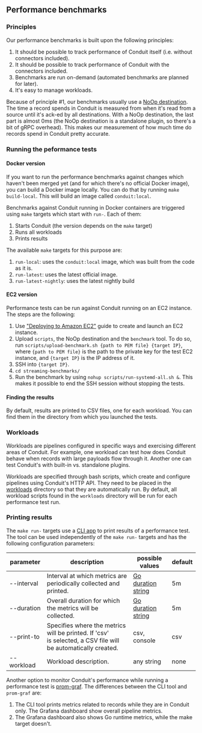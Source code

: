## Performance benchmarks

### Principles

Our performance benchmarks is built upon the following principles:

1. It should be possible to track performance of Conduit itself (i.e. without connectors included).
2. It should be possible to track performance of Conduit with the connectors included.
3. Benchmarks are run on-demand (automated benchmarks are planned for later).
4. It's easy to manage workloads.

Because of principle #1, our benchmarks usually use a [NoOp destination](/noopdest). The time a record spends
in Conduit is measured from when it's read from a source until it's ack-ed by all destinations. With a NoOp destination,
the last part is almost 0ms (the NoOp destination is a standalone plugin, so there's a bit of gRPC overhead). This makes
our measurement of how much time do records spend in Conduit pretty accurate.

### Running the peformance tests

#### Docker version

If you want to run the performance benchmarks against changes which haven't been merged yet (and for which there's no
official Docker image), you can build a Docker image locally. You can do that by running `make build-local`. This will
build an image called `conduit:local`.

Benchmarks against Conduit running in Docker containers are triggered using `make` targets which start with `run-`. Each
of them:

1. Starts Conduit (the version depends on the `make` target)
2. Runs all workloads
3. Prints results

The available `make` targets for this purpose are:

1. `run-local`: uses the `conduit:local` image, which was built from the code as it is.
2. `run-latest`: uses the latest official image.
3. `run-latest-nightly`: uses the latest nightly build

#### EC2 version

Performance tests can be run against Conduit running on an EC2 instance. The steps are the following:
1. Use ["Deploying to Amazon EC2"](https://docs.conduit.io/docs/Deploy/aws_ec2/) guide to create and launch an EC2 instance.
2. Upload `scripts`, the NoOp destination and the `benchmark` tool. To do so, run `scripts/upload-benchmark.sh {path to PEM file} {target IP}`,
where `{path to PEM file}` is the path to the private key for the test EC2 instance, and `{target IP}` is the IP address 
of it.
3. SSH into `{target IP}`.
4. `cd streaming-benchmarks/`
5. Run the benchmark by using `nohup scripts/run-systemd-all.sh &`. This makes it possible to end the SSH session without
stopping the tests.

#### Finding the results
By default, results are printed to CSV files, one for each workload. You can find them in the directory from which you
launched the tests.

### Workloads

Workloads are pipelines configured in specific ways and exercising different areas of Conduit. For example, one workload
can test how does Conduit behave when records with large payloads flow through it. Another one can test Conduit's with
built-in vs. standalone plugins.

Workloads are specified through bash scripts, which create and configure pipelines using Conduit's HTTP API. They need
to be placed in the [workloads](./workloads) directory so that they are automatically run. By default, all workload
scripts found in the `workloads` directory will be run for each performance test run.

### Printing results

The `make run-` targets use a [CLI app](main.go) to print results of a performance test. The tool can be used
independently
of the `make run-` targets and has the following configuration parameters:

| parameter  | description                                                                                                       | possible values                                             | default |
|------------|-------------------------------------------------------------------------------------------------------------------|-------------------------------------------------------------|---------|
| --interval | Interval at which metrics are periodically collected and printed.                                                 | [Go duration string](https://pkg.go.dev/time#ParseDuration) | 5m      |
| --duration | Overall duration for which the metrics will be collected.                                                         | [Go duration string](https://pkg.go.dev/time#ParseDuration) | 5m      |
| --print-to | Specifies where the metrics will be printed. If 'csv'<br/> is selected, a CSV file will be automatically created. | csv, console                                                | csv     |
| --workload | Workload description.                                                                                             | any string                                                  | none    |

Another option to monitor Conduit's performance while running a performance test
is [prom-graf](https://github.com/conduitio-labs/prom-graf).
The differences between the CLI tool and `prom-graf` are:

1. The CLI tool prints metrics related to records while they are in Conduit only. The Grafana dashboard show
   overall pipeline metrics.
2. The Grafana dashboard also shows Go runtime metrics, while the make target doesn't.

